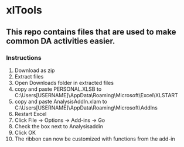 # xlTools

## This repo contains files that are used to make common DA activities easier.

### Instructions

1. Download as zip
2. Extract files
3. Open Downloads folder in extracted files
4. copy and paste PERSONAL.XLSB to C:\Users\[USERNAME]\AppData\Roaming\Microsoft\Excel\XLSTART
5. copy and paste AnalysisAddIn.xlam to C:\Users\[USERNAME]\AppData\Roaming\Microsoft\AddIns
6. Restart Excel
7. Click File -> Options -> Add-ins -> Go
8. Check the box next to Analysisaddin
9. Click OK
10. The ribbon can now be customized with functions from the add-in
